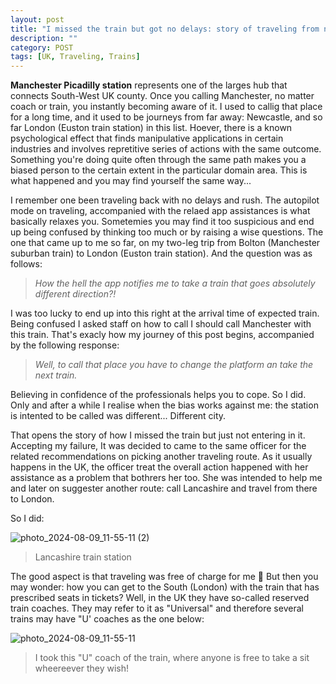 ```yaml
---
layout: post
title: "I missed the train but got no delays: story of traveling from north to south in the UK"
description: ""
category: POST
tags: [UK, Traveling, Trains]
---
```


**Manchester Picadilly station** represents one of the larges hub that connects South-West UK county. Once you calling Manchester, no matter coach or train, you instantly becoming aware of it. 
I used to callig that place for a long time, and it used to be journeys from far away: Newcastle, and so far London (Euston train station) in this list. 
Hoever, there is a known psychological effect that finds manipulative applications in certain industries and involves repretitive series of actions with the same outcome.  
Something you're doing quite often through the same path makes you a biased person to the certain extent in the particular domain area. 
This is what happened and you may find yourself the same way...

<!--more-->

I remember one been traveling back with no delays and rush. 
The autopilot mode on traveling, accompanied with the relaed app assistances is what basically relaxes you.
Sometemies you may find it too suspicious and end up being confused by thinking too much or by raising a wise questions.
The one that came up to me so far, on my two-leg trip from Bolton (Manchester suburban train) to London (Euston train station).
And the question was as follows:

> *How the hell the app notifies me to take a train that goes absolutely different direction?!*

I was too lucky to end up into this right at the arrival time of expected train. 
Being confused I asked staff on how to call I should call Manchester with this train. 
That's exacly how my journey of this post begins, accompanied by the following response:

> *Well, to call that place you have to change the platform an take the next train.*

Believing in confidence of the professionals helps you to cope. So I did.
Only and after a while I realise when the bias works against me: the station is intented to be called was different... 
Different city.

That opens the story of how I missed the train but just not entering in it.
Accepting my failure, It was decided to came to the same officer for the related recommendations on picking another traveling route.
As it usually happens in the UK, the officer treat the overall action happened with her assistance as a problem that bothrers her too.
She was intended to help me and later on suggester another route: call Lancashire and travel from there to London.

So I did:

![photo_2024-08-09_11-55-11 (2)](https://github.com/user-attachments/assets/3ade14c0-0ea6-4457-bb9c-4f0643cb84b8)
> Lancashire train station

The good aspect is that traveling was free of charge for me 🥳
But then you may wonder: how you can get to the South (London) with the train that has prescribed seats in tickets?
Well, in the UK they have so-called reserved train coaches. They may refer to it as "Universal" and therefore several trains may have "U' coaches as the one below:

![photo_2024-08-09_11-55-11](https://github.com/user-attachments/assets/fd23a7f1-f332-495b-b73d-6fd31194acdf)
> I took this "U" coach of the train, where anyone is free to take a sit wheereever they wish!


